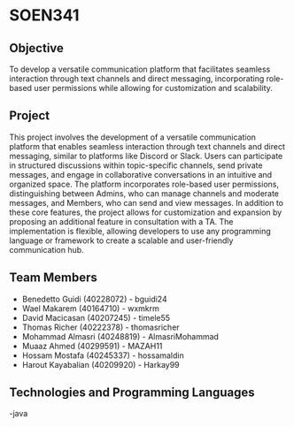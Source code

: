 # SOEN341
## Objective
To develop a versatile communication platform that facilitates seamless interaction through text channels and direct messaging, incorporating role-based user permissions while allowing for customization and scalability.
## Project
This project involves the development of a versatile communication platform that enables seamless interaction through text channels and direct messaging, similar to platforms like Discord or Slack. Users can participate in structured discussions within topic-specific channels, send private messages, and engage in collaborative conversations in an intuitive and organized space. The platform incorporates role-based user permissions, distinguishing between Admins, who can manage channels and moderate messages, and Members, who can send and view messages. In addition to these core features, the project allows for customization and expansion by proposing an additional feature in consultation with a TA. The implementation is flexible, allowing developers to use any programming language or framework to create a scalable and user-friendly communication hub.
## Team Members
- Benedetto Guidi (40228072) - bguidi24
- Wael Makarem (40164710) - wxmkrm
- David Macicasan (40207245) - timele55
- Thomas Richer (40222378) - thomasricher
- Mohammad Almasri (40248819) - AlmasriMohammad
- Muaaz Ahmed (40299591) - MAZAH11
- Hossam Mostafa (40245337) - hossamaldin
- Harout Kayabalian (40209920) - Harkay99

## Technologies and Programming Languages
-java

